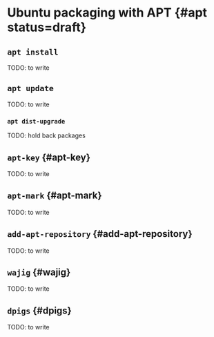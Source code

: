 # Ubuntu packaging with APT {#apt status=draft}

## `apt install`

TODO: to write

## `apt update`

TODO: to write

### `apt dist-upgrade`

TODO: hold back packages



## `apt-key` {#apt-key}

TODO: to write



## `apt-mark` {#apt-mark}

TODO: to write



## `add-apt-repository` {#add-apt-repository}

TODO: to write



## `wajig` {#wajig}

TODO: to write


## `dpigs` {#dpigs}

TODO: to write

